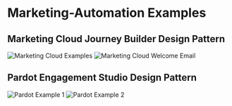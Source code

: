 # Marketing-Automation Examples
## Marketing Cloud Journey Builder Design Pattern
![Marketing Cloud Examples](https://user-images.githubusercontent.com/95032838/155901618-e576f5c8-2a1b-4e7e-9568-cecf735e89f4.png)
![Marketing Cloud Welcome Email](https://user-images.githubusercontent.com/95032838/155901619-786ae641-b7bc-4c36-a0cc-6ce1e3ace9f0.png)




## Pardot Engagement Studio Design Pattern

![Pardot Example 1](https://user-images.githubusercontent.com/95032838/155901649-c562f61c-6662-40d5-8b7f-b0bc2622ab11.png)
![Pardot Example 2](https://user-images.githubusercontent.com/95032838/155901652-2ff1bcda-cae1-4dcf-be13-59f6326093d3.png)

